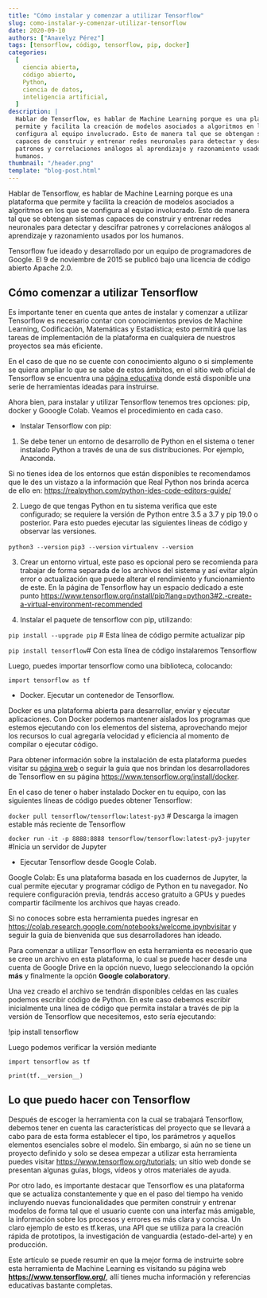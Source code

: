 ```yaml
---
title: "Cómo instalar y comenzar a utilizar Tensorflow"
slug: como-instalar-y-comenzar-utilizar-tensorflow
date: 2020-09-10
authors: ["Anavelyz Pérez"]
tags: [tensorflow, código, tensorflow, pip, docker]
categories:
  [
    ciencia abierta,
    código abierto,
    Python,
    ciencia de datos,
    inteligencia artificial,
  ]
description: |
  Hablar de Tensorflow, es hablar de Machine Learning porque es una plataforma que
  permite y facilita la creación de modelos asociados a algoritmos en los que se
  configura al equipo involucrado. Esto de manera tal que se obtengan sistemas
  capaces de construir y entrenar redes neuronales para detectar y descifrar
  patrones y correlaciones análogos al aprendizaje y razonamiento usados por los
  humanos.
thumbnail: "/header.png"
template: "blog-post.html"
---
```


<!-- # Cómo instalar y comenzar a utilizar Tensorflow -->

Hablar de Tensorflow, es hablar de Machine Learning porque es una plataforma que
permite y facilita la creación de modelos asociados a algoritmos en los que se
configura al equipo involucrado. Esto de manera tal que se obtengan sistemas
capaces de construir y entrenar redes neuronales para detectar y descifrar
patrones y correlaciones análogos al aprendizaje y razonamiento usados por los
humanos.

<!-- TEASER_END -->

Tensorflow fue ideado y desarrollado por un equipo de programadores de Google.
El 9 de noviembre de 2015 se publicó bajo una licencia de código abierto Apache
2.0.

## Cómo comenzar a utilizar Tensorflow

Es importante tener en cuenta que antes de instalar y comenzar a utilizar
Tensorflow es necesario contar con conocimientos previos de Machine Learning,
Codificación, Matemáticas y Estadística; esto permitirá que las tareas de
implementación de la plataforma en cualquiera de nuestros proyectos sea más
eficiente.

En el caso de que no se cuente con conocimiento alguno o si simplemente se
quiera ampliar lo que se sabe de estos ámbitos, en el sitio web oficial de
Tensorflow se encuentra una
[página educativa](https://www.tensorflow.org/resources/learn-ml?hl=es) donde
está disponible una serie de herramientas ideadas para instruirse.

Ahora bien, para instalar y utilizar Tensorflow tenemos tres opciones: pip,
docker y Gooogle Colab. Veamos el procedimiento en cada caso.

- Instalar Tensorflow con pip:

1. Se debe tener un entorno de desarrollo de Python en el sistema o tener
   instalado Python a través de una de sus distribuciones. Por ejemplo,
   Anaconda.

Si no tienes idea de los entornos que están disponibles te recomendamos que le
des un vistazo a la información que Real Python nos brinda acerca de ello en:
https://realpython.com/python-ides-code-editors-guide/

2. Luego de que tengas Python en tu sistema verifica que este configurado; se
   requiere la versión de Python entre 3.5 a 3.7 y pip 19.0 o posterior. Para
   esto puedes ejecutar las siguientes líneas de código y observar las
   versiones.

`python3 --version` `pip3 --version` `virtualenv --version`

3. Crear un entorno virtual, este paso es opcional pero se recomienda para
   trabajar de forma separada de los archivos del sistema y así evitar algún
   error o actualización que puede alterar el rendimiento y funcionamiento de
   este. En la página de Tensorflow hay un espacio dedicado a este punto
   https://www.tensorflow.org/install/pip?lang=python3#2.-create-a-virtual-environment-recommended

1. Instalar el paquete de tensorflow con pip, utilizando:

`pip install --upgrade pip` # Esta línea de código permite actualizar pip

`pip install tensorflow`# Con esta línea de código instalaremos Tensorflow

Luego, puedes importar tensorflow como una biblioteca, colocando:

`import tensorflow as tf`

- Docker. Ejecutar un contenedor de Tensorflow.

Docker es una plataforma abierta para desarrollar, enviar y ejecutar
aplicaciones. Con Docker podemos mantener aislados los programas que estemos
ejecutando con los elementos del sistema, aprovechando mejor los recursos lo
cual agregaría velocidad y eficiencia al momento de compilar o ejecutar código.

Para obtener información sobre la instalación de esta plataforma puedes visitar
su [página web](https://docs.docker.com/get-docker/) o seguir la guía que nos
brindan los desarrolladores de Tensorflow en su página
https://www.tensorflow.org/install/docker.

En el caso de tener o haber instalado Docker en tu equipo, con las siguientes
líneas de código puedes obtener Tensorflow:

`docker pull tensorflow/tensorflow:latest-py3` # Descarga la imagen estable más
reciente de Tensorflow

`docker run -it -p 8888:8888 tensorflow/tensorflow:latest-py3-jupyter` #Inicia
un servidor de Jupyter

- Ejecutar Tensorflow desde Google Colab.

Google Colab: Es una plataforma basada en los cuadernos de Jupyter, la cual
permite ejecutar y programar código de Python en tu navegador. No requiere
configuración previa, tendrás acceso gratuito a GPUs y puedes compartir
fácilmente los archivos que hayas creado.

Si no conoces sobre esta herramienta puedes ingresar en
https://colab.research.google.com/notebooks/welcome.ipynbvisitar y seguir la
guía de bienvenida que sus desarrolladores han ideado.

Para comenzar a utilizar Tensorflow en esta herramienta es necesario que se cree
un archivo en esta plataforma, lo cual se puede hacer desde una cuenta de Google
Drive en la opción nuevo, luego seleccionando la opción **más** y finalmente la
opción **Google colaboratory**.

Una vez creado el archivo se tendrán disponibles celdas en las cuales podemos
escribir código de Python. En este caso debemos escribir inicialmente una línea
de código que permita instalar a través de pip la versión de Tensorflow que
necesitemos, esto sería ejecutando:

!pip install tensorflow

Luego podemos verificar la versión mediante

`import tensorflow as tf`

`print(tf.__version__)`

## Lo que puedo hacer con Tensorflow

Después de escoger la herramienta con la cual se trabajará Tensorflow, debemos
tener en cuenta las características del proyecto que se llevará a cabo para de
esta forma establecer el tipo, los parámetros y aquellos elementos esenciales
sobre el modelo. Sin embargo, si aún no se tiene un proyecto definido y solo se
desea empezar a utilizar esta herramienta puedes visitar
https://www.tensorflow.org/tutorials; un sitio web donde se presentan algunas
guías, blogs, vídeos y otros materiales de ayuda.

Por otro lado, es importante destacar que Tensorflow es una plataforma que se
actualiza constantemente y que en el paso del tiempo ha venido incluyendo nuevas
funcionalidades que permiten construir y entrenar modelos de forma tal que el
usuario cuente con una interfaz más amigable, la información sobre los procesos
y errores es más clara y concisa. Un claro ejemplo de esto es tf.keras, una API
que se utiliza para la creación rápida de prototipos, la investigación de
vanguardia (estado-del-arte) y en producción.

Este artículo se puede resumir en que la mejor forma de instruirte sobre esta
herramienta de Machine Learning es visitando su página web
**https://www.tensorflow.org/**, allí tienes mucha información y referencias
educativas bastante completas.
